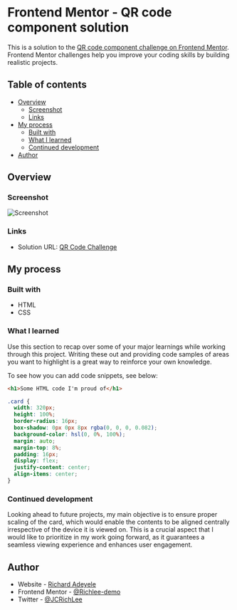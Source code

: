# Frontend Mentor - QR code component solution

This is a solution to the [QR code component challenge on Frontend Mentor](https://www.frontendmentor.io/challenges/qr-code-component-iux_sIO_H). Frontend Mentor challenges help you improve your coding skills by building realistic projects. 

## Table of contents

- [Overview](#overview)
  - [Screenshot](#screenshot)
  - [Links](#links)
- [My process](#my-process)
  - [Built with](#built-with)
  - [What I learned](#what-i-learned)
  - [Continued development](#continued-development)
- [Author](#author)

## Overview

### Screenshot

![Screenshot](./images/screenshot.png)

### Links

- Solution URL: [QR Code Challenge](https://richlee-demo.github.io/qr-code/)

## My process

### Built with

- HTML
- CSS


### What I learned

Use this section to recap over some of your major learnings while working through this project. Writing these out and providing code samples of areas you want to highlight is a great way to reinforce your own knowledge.

To see how you can add code snippets, see below:

```html
<h1>Some HTML code I'm proud of</h1>
```
```css
.card {
  width: 320px;
  height: 100%;
  border-radius: 16px;
  box-shadow: 0px 0px 8px rgba(0, 0, 0, 0.082);
  background-color: hsl(0, 0%, 100%);
  margin: auto;
  margin-top: 8%;
  padding: 16px;
  display: flex;
  justify-content: center;
  align-items: center;
}
```

### Continued development

Looking ahead to future projects, my main objective is to ensure proper scaling of the card, which would enable the contents to be aligned centrally irrespective of the device it is viewed on. This is a crucial aspect that I would like to prioritize in my work going forward, as it guarantees a seamless viewing experience and enhances user engagement.

## Author

- Website - [Richard Adeyele]()
- Frontend Mentor - [@Richlee-demo](https://www.frontendmentor.io/profile/Richlee-demo)
- Twitter - [@JCRichLee](https://www.twitter.com/JCRichLee)
